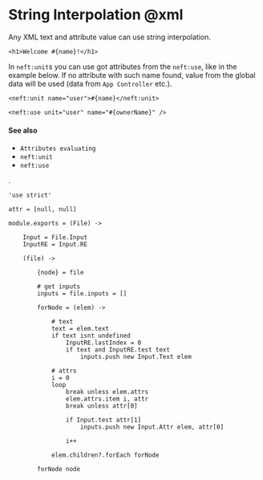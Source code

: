 String Interpolation @xml
=========================

Any XML text and attribute value can use string interpolation.

```
<h1>Welcome #{name}!</h1>
```

In `neft:unit`s you can use got attributes from the `neft:use`, like in the example below.
If no attribute with such name found, value from the global data will be used
(data from `App Controller` etc.).

```
<neft:unit name="user">#{name}</neft:unit>

<neft:use unit="user" name="#{ownerName}" />
```

#### See also

- `Attributes evaluating`
- `neft:unit`
- `neft:use`

.

	'use strict'

	attr = [null, null]

	module.exports = (File) ->

		Input = File.Input
		InputRE = Input.RE

		(file) ->

			{node} = file

			# get inputs
			inputs = file.inputs = []

			forNode = (elem) ->

				# text
				text = elem.text
				if text isnt undefined
					InputRE.lastIndex = 0
					if text and InputRE.test text
						inputs.push new Input.Text elem

				# attrs
				i = 0
				loop
					break unless elem.attrs
					elem.attrs.item i, attr
					break unless attr[0]

					if Input.test attr[1]
						inputs.push new Input.Attr elem, attr[0]

					i++

				elem.children?.forEach forNode

			forNode node
